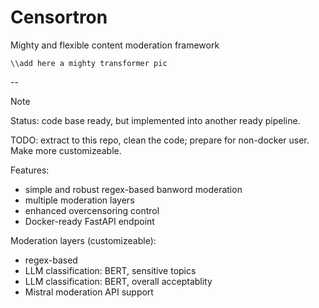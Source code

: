 # Censortron
Mighty and flexible content moderation framework

`\\add here a mighty transformer pic`

--

> [!NOTE]
> Status: code base ready, but implemented into another ready pipeline.
>
> TODO: extract to this repo, clean the code; prepare for non-docker user. Make more customizeable.

Features:
- simple and robust regex-based banword moderation
- multiple moderation layers
- enhanced overcensoring control
- Docker-ready FastAPI endpoint

Moderation layers (customizeable):
- regex-based
- LLM classification: BERT, sensitive topics
- LLM classification: BERT, overall acceptablity
- Mistral moderation API support
